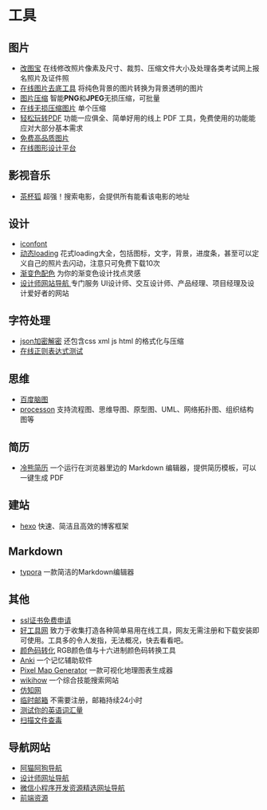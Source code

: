 # 工具



## 图片

- [改图宝](https://www.gaitubao.com/) 在线修改照片像素及尺寸、裁剪、压缩文件大小及处理各类考试网上报名照片及证件照
- [在线图片去底工具](<http://www.aigei.com/bgremover/>) 将纯色背景的图片转换为背景透明的图片
- [图片压缩](<https://tinypng.com/>) 智能**PNG**和**JPEG**无损压缩，可批量
- [在线无损压缩图片](<http://www.bejson.com/ui/compress_img/>) 单个压缩
- [轻松玩转PDF](<https://smallpdf.com/cn>) 功能一应俱全、简单好用的线上 PDF 工具，免费使用的功能能应对大部分基本需求
- [免费高品质图片](<https://www.pexels.com/>)
- [在线图形设计平台](<https://www.canva.com/>)

  



## 影视音乐

- [茶杯狐](https://www.cupfox.com/) 超强！搜索电影，会提供所有能看该电影的地址





## 设计

- [iconfont](<https://www.iconfont.cn/>) 
- [动态loading](<https://loading.io/>) 花式loading大全，包括图标，文字，背景，进度条，甚至可以定义自己的照片去闪动，注意只可免费下载10次
- [渐变色配色](<https://gradient.shapefactory.co/>) 为你的渐变色设计找点灵感
- [设计师网站导航 ](<https://www.niudana.com/>) 专门服务 UI设计师、交互设计师、产品经理、项目经理及设计爱好者的网站





## 字符处理

- [json加密解密](<https://www.sojson.com/jsjiemi.html>) 还包含css xml  js html 的格式化与压缩
- [在线正则表达式测试](在线正则表达式测试)





## 思维

- [百度脑图](<https://naotu.baidu.com/>)
- [processon](https://www.processon.com/) 支持流程图、思维导图、原型图、UML、网络拓扑图、组织结构图等





## 简历

- [冷熊简历](http://cv.ftqq.com/) 一个运行在浏览器里边的 Markdown 编辑器，提供简历模板，可以一键生成 PDF 





## 建站

- [hexo](<https://hexo.io/zh-cn/>)  快速、简洁且高效的博客框架





## Markdown

- [typora](<https://www.typora.io/>)  一款简洁的Markdown编辑器



## 其他

- [ssl证书免费申请](<https://letsencrypt.osfipin.com/>)
- [好工具网](<http://www.nicetool.net/>) 致力于收集打造各种简单易用在线工具，网友无需注册和下载安装即可使用。工具多的令人发指，无法概况，快去看看吧。
- [颜色码转化](<https://www.sioe.cn/yingyong/yanse-rgb-16/>) RGB颜色值与十六进制颜色码转换工具
- [Anki](<http://www.ankichina.net/>) 一个记忆辅助软件
- [Pixel Map Generator](<https://pixelmap.amcharts.com/>) 一款可视化地理图表生成器
- [wikihow](https://zh.wikihow.com) 一个综合技能搜索网站
- [仿知网](<https://www.cn-ki.net/>)
- [临时邮箱](http://24mail.chacuo.net/) 不需要注册，邮箱持续24小时
- [测试你的英语词汇量](http://testyourvocab.com/)
- [扫描文件查毒](<https://www.virustotal.com/gui/home/upload>)





## 导航网站

- [阿猫阿狗导航](<https://dh.woshipm.com/>)
- [设计师网址导航](<https://hao.uisdc.com/>)
- [微信小程序开发资源精选网址导航](<http://www.yimijili.com/>)
- [前端资源](<http://nav.templatesy.com/>)



